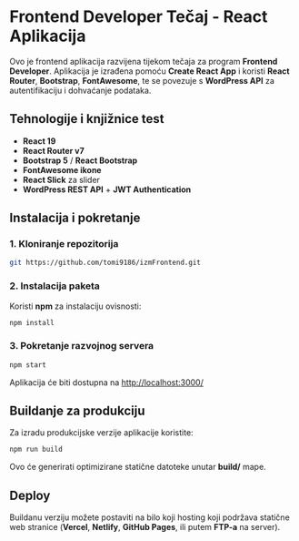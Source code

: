 # Frontend Developer Tečaj - React Aplikacija

Ovo je frontend aplikacija razvijena tijekom tečaja za program **Frontend Developer**. Aplikacija je izrađena pomoću **Create React App** i koristi **React Router**, **Bootstrap**, **FontAwesome**, te se povezuje s **WordPress API** za autentifikaciju i dohvaćanje podataka.

## Tehnologije i knjižnice test

- **React 19**
- **React Router v7**
- **Bootstrap 5** / **React Bootstrap**
- **FontAwesome ikone**
- **React Slick** za slider
- **WordPress REST API** + **JWT Authentication**

## Instalacija i pokretanje

### 1. Kloniranje repozitorija
```sh
git https://github.com/tomi9186/izmFrontend.git
```

### 2. Instalacija paketa
Koristi **npm** za instalaciju ovisnosti:
```sh
npm install
```

### 3. Pokretanje razvojnog servera
```sh
npm start
```
Aplikacija će biti dostupna na [http://localhost:3000/](http://localhost:3000/)

## Buildanje za produkciju
Za izradu produkcijske verzije aplikacije koristite:
```sh
npm run build
```
Ovo će generirati optimizirane statične datoteke unutar **build/** mape.

## Deploy
Buildanu verziju možete postaviti na bilo koji hosting koji podržava statične web stranice (**Vercel**, **Netlify**, **GitHub Pages**, ili putem **FTP-a** na server).
